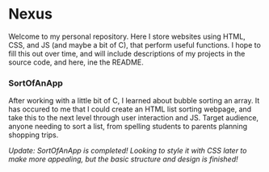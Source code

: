 # Nexus
Welcome to my personal repository. Here I store websites using HTML, CSS, and JS (and maybe a bit of C), that perform useful functions. I hope to fill this out over time, and will include descriptions of my projects in the source code, and here, ine the README. 

### SortOfAnApp

 After working with a little bit of C, I learned about bubble sorting an array. It has occured to me that I could create an HTML list sorting webpage, and take this to the next level through user interaction and JS. Target audience, anyone needing to sort a list, from spelling students to parents planning shopping trips.

*Update: SortOfAnApp is completed! Looking to style it with CSS later to make more appealing, but the basic structure and design is finished!*